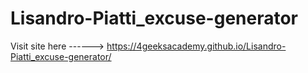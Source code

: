 # Lisandro-Piatti_excuse-generator

Visit site here ------> https://4geeksacademy.github.io/Lisandro-Piatti_excuse-generator/
